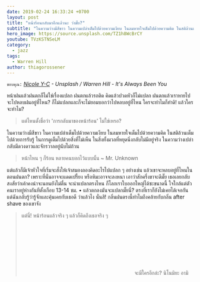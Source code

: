 ```yaml
---
date: 2019-02-24 16:33:24 +0700
layout: post
title: "หน้าร้อนกลับมาอีกแล้วนะ ว่ามั๊ย?"
subtitle: "ในความว่างมีสีขาว ในความเปล่าเต็มไปด้วยความเงียบ ในลมหายใจเต็มไปด้วยความคิด ในสติล้วนเต็มไปด้วยการรับรู้ ในการดูเต็มไปด้วยสิ่งที่ไม่เห็น ในสิ่งทั้งมวลที่หยุดนิ่งกลับไม่มีอยู่จริง ในความว่างเปล่ากลับมีดวงดาวและจักรวาลอยู่นับไม่ถ้วน"
hero_image: https://source.unsplash.com/TZ1h8WcBrCY
youtube: TVzKSTNSeLM
category:
  - jazz
tags:
  - Warren Hill
author: thiagorossener
---
```

`ขอบคุณ:` *[Nicole Y-C](https://unsplash.com/@themcny) - Unsplash / Warren Hill - It's Always Been You*

หน้าฝนแล้วฝนตกก็ไม่ใช่เรื่องแปลก ฝนตกแล้วรถติด คิดแล้วปวดหัวก็ไม่แปลก ฝนตกแล้วเราหายไป จะไปหลบฝนอยู่ที่ไหน? ก็ไม่แปลกและก็จะไม่ยอมบอกว่าไปหลบอยู่ที่ไหน ใครจะทำไมก็ทำดิ! แล้วใครจะทำไม?

> แต่ไหนตั้งชื่อว่า 'การกลับมาของหน้าร้อน' ไม่ใช่เหรอ?

ในความว่างมีสีขาว ในความเปล่าเต็มไปด้วยความเงียบ ในลมหายใจเต็มไปด้วยความคิด ในสติล้วนเต็มไปด้วยการรับรู้ ในการดูเต็มไปด้วยสิ่งที่ไม่เห็น ในสิ่งทั้งมวลที่หยุดนิ่งกลับไม่มีอยู่จริง ในความว่างเปล่ากลับมีดวงดาวและจักรวาลอยู่นับไม่ถ้วน

> หน้าไหน ๆ ก็ร้อน หลายคนบอกไว้แบบนั้น ~ Mr. Unknown

แต่แล้วก็มีเจ้าหัวใจที่เริ่มจะสั่งให้เจ้าสมองลองคิดอะไรไปแปลก ๆ อย่างเช่น แล้วเขาจะหลบอยู่ที่ไหนในตอนฝนตก? เพราะที่นั่นอาจจะแดดเปรี้ยง หรือหิมะอาจจะลงหนา เอาว่าสักครึ่งขาจะดีมั๊ย เธอเลยกลับสงสัยว่าเค้าคงน่าจะนอนยังไม่ตื่น จะน่าแปลกตรงไหน ก็โลกเราใบออกใหญ่ได้ซะขนาดนี้ ใจใกล้แต่ตัวคนเราอยู่ห่างกันทีตั้งเกือบ 13-14 ชม. • แล้วตกลงมันจะแปลกมั๊ยนี่? ตรงที่เราก็ยังไม่เคยได้เจอกัน แต่ฉันกลับรู้ว่ารู้จักและคุ้นเคยกับเธอดี ว่าแล้วไง นั่นสิ! กลิ่นฝนตรงนี้ทำไมถึงคล้ายกับกลิ่น after shave ของเขาจัง
> แต่นี่! หน้าร้อนแล้วจริง ๆ แล้วก็คิดถึงเธอจริง ๆ <svg class="love"><use xlink:href="#icon-heart"></use></svg> จะมีใครอีกล่ะ? นิโนมิยะ อามิ
